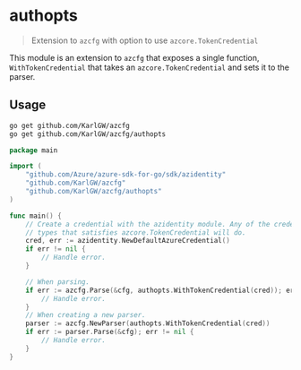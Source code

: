 # authopts

> Extension to `azcfg` with option to use `azcore.TokenCredential`

This module is an extension to `azcfg` that exposes a single function, `WithTokenCredential` that
takes an `azcore.TokenCredential` and sets it to the parser.

## Usage

```sh
go get github.com/KarlGW/azcfg
go get github.com/KarlGW/azcfg/authopts
```

```go
package main

import (
	"github.com/Azure/azure-sdk-for-go/sdk/azidentity"
	"github.com/KarlGW/azcfg"
	"github.com/KarlGW/azcfg/authopts"
)

func main() {
    // Create a credential with the azidentity module. Any of the credential
    // types that satisfies azcore.TokenCredential will do.
    cred, err := azidentity.NewDefaultAzureCredential()
    if err != nil {
        // Handle error.
    }

    // When parsing.
    if err := azcfg.Parse(&cfg, authopts.WithTokenCredential(cred)); err != nil {
        // Handle error.
    }
    // When creating a new parser.
    parser := azcfg.NewParser(authopts.WithTokenCredential(cred))
    if err := parser.Parse(&cfg); err != nil {
        // Handle error.
    }
}
```
